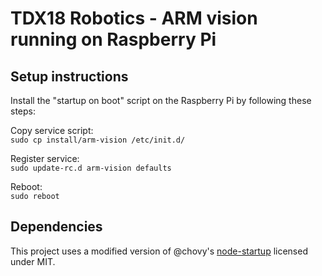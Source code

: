 # TDX18 Robotics - ARM vision running on Raspberry Pi

## Setup instructions
Install the "startup on boot" script on the Raspberry Pi by following these steps:

Copy service script:<br/>
`sudo cp install/arm-vision /etc/init.d/`

Register service:<br/>
`sudo update-rc.d arm-vision defaults`

Reboot:<br/>
`sudo reboot`


## Dependencies
This project uses a modified version of @chovy's [node-startup](https://github.com/chovy/node-startup) licensed under MIT.

